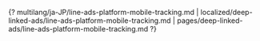 {? multilang/ja-JP/line-ads-platform-mobile-tracking.md | localized/deep-linked-ads/line-ads-platform-mobile-tracking.md | pages/deep-linked-ads/line-ads-platform-mobile-tracking.md ?}
